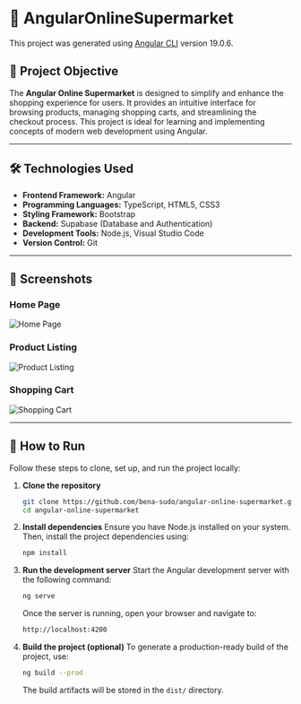 # 🛒 AngularOnlineSupermarket

This project was generated using [Angular CLI](https://github.com/angular/angular-cli) version 19.0.6.

## 🎯 Project Objective

The **Angular Online Supermarket** is designed to simplify and enhance the shopping experience for users. It provides an intuitive interface for browsing products, managing shopping carts, and streamlining the checkout process. This project is ideal for learning and implementing concepts of modern web development using Angular.

---

## 🛠️ Technologies Used

- **Frontend Framework:** Angular
- **Programming Languages:** TypeScript, HTML5, CSS3
- **Styling Framework:** Bootstrap
- **Backend:** Supabase (Database and Authentication)
- **Development Tools:** Node.js, Visual Studio Code
- **Version Control:** Git

---

## 📸 Screenshots

### Home Page

![Home Page](path/to/screenshot-homepage.png)

### Product Listing

![Product Listing](path/to/screenshot-products.png)

### Shopping Cart

![Shopping Cart](path/to/screenshot-cart.png)

---

## 🚀 How to Run

Follow these steps to clone, set up, and run the project locally:

1. **Clone the repository**
   ```bash
   git clone https://github.com/bena-sudo/angular-online-supermarket.git
   cd angular-online-supermarket
   ```
2. **Install dependencies**
   Ensure you have Node.js installed on your system. Then, install the project dependencies using:
   ```bash
   npm install
   ```
3. **Run the development server**
   Start the Angular development server with the following command:
   ```bash
   ng serve
   ```
   Once the server is running, open your browser and navigate to:
   ```bash
   http://localhost:4200
   ```
4. **Build the project (optional)**
   To generate a production-ready build of the project, use:
   ```bash
   ng build --prod
   ```
   The build artifacts will be stored in the `dist/` directory.
